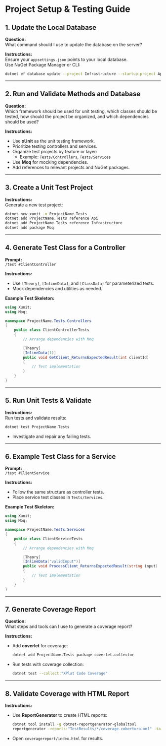 # Project Setup & Testing Guide

## 1. Update the Local Database

**Question:**  
What command should I use to update the database on the server?

**Instructions:**  
Ensure your `appsettings.json` points to your local database.  
Use NuGet Package Manager or CLI:

```bash
dotnet ef database update --project Infrastructure --startup-project Api
```

---

## 2. Run and Validate Methods and Database

**Question:**  
Which framework should be used for unit testing, which classes should be tested, how should the project be organized, and which dependencies should be used?

**Instructions:**  
- Use **xUnit** as the unit testing framework.
- Prioritize testing controllers and services.
- Organize test projects by feature or layer:
  - Example: `Tests/Controllers`, `Tests/Services`
- Use **Moq** for mocking dependencies.
- Add references to relevant projects and NuGet packages.

---

## 3. Create a Unit Test Project

**Instructions:**  
Generate a new test project:

```bash
dotnet new xunit -n ProjectName.Tests
dotnet add ProjectName.Tests reference Api
dotnet add ProjectName.Tests reference Infrastructure
dotnet add package Moq
```

---

## 4. Generate Test Class for a Controller

**Prompt:**  
`/test #ClientController`

**Instructions:**  
- Use `[Theory]`, `[InlineData]`, and `[ClassData]` for parameterized tests.
- Mock dependencies and utilities as needed.

**Example Test Skeleton:**
```csharp
using Xunit;
using Moq;

namespace ProjectName.Tests.Controllers
{
    public class ClientControllerTests
    {
        // Arrange dependencies with Moq

        [Theory]
        [InlineData(1)]
        public void GetClient_ReturnsExpectedResult(int clientId)
        {
            // Test implementation
        }
    }
}
```

---

## 5. Run Unit Tests & Validate

**Instructions:**  
Run tests and validate results:

```bash
dotnet test ProjectName.Tests
```

- Investigate and repair any failing tests.

---

## 6. Example Test Class for a Service

**Prompt:**  
`/test #ClientService`

**Instructions:**  
- Follow the same structure as controller tests.
- Place service test classes in `Tests/Services`.

**Example Test Skeleton:**
```csharp
using Xunit;
using Moq;

namespace ProjectName.Tests.Services
{
    public class ClientServiceTests
    {
        // Arrange dependencies with Moq

        [Theory]
        [InlineData("validInput")]
        public void ProcessClient_ReturnsExpectedResult(string input)
        {
            // Test implementation
        }
    }
}
```

---

## 7. Generate Coverage Report

**Question:**  
What steps and tools can I use to generate a coverage report?

**Instructions:**  
- Add **coverlet** for coverage:
  ```bash
  dotnet add ProjectName.Tests package coverlet.collector
  ```
- Run tests with coverage collection:
  ```bash
  dotnet test --collect:"XPlat Code Coverage"
  ```

---

## 8. Validate Coverage with HTML Report

**Instructions:**  
- Use **ReportGenerator** to create HTML reports:
  ```bash
  dotnet tool install -g dotnet-reportgenerator-globaltool
  reportgenerator -reports:"TestResults/*/coverage.cobertura.xml" -targetdir:"coveragereport" -reporttypes:Html
  ```
- Open `coveragereport/index.html` for results.
